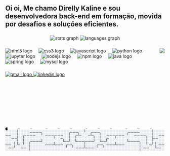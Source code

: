 <h2 align="left">Oi oi, Me chamo Direlly Kaline e sou desenvolvedora back-end em formação, movida por desafios e soluções eficientes.</h2>

###

<div align="center">
  <img src="https://github-readme-stats.vercel.app/api?username=Direlly&hide_title=false&hide_rank=true&show_icons=true&include_all_commits=true&count_private=true&disable_animations=false&theme=cobalt&locale=pt-br&hide_border=false" height="153" alt="stats graph"  />
  <img src="https://github-readme-stats.vercel.app/api/top-langs?username=Direlly&locale=pt-br&hide_title=false&layout=compact&card_width=320&langs_count=4&theme=cobalt&hide_border=false" height="150" alt="languages graph"  />
</div>

###

<img align="right" height="250" src="https://sdmntprwestcentralus.oaiusercontent.com/files/00000000-5438-61fb-8b94-cc0414176baf/raw?se=2025-06-25T04%3A28%3A48Z&sp=r&sv=2024-08-04&sr=b&scid=db570d48-4f01-5cfa-9efd-efc551afa61f&skoid=71e8fa5c-90a9-4c17-827b-14c3005164d6&sktid=a48cca56-e6da-484e-a814-9c849652bcb3&skt=2025-06-24T21%3A34%3A35Z&ske=2025-06-25T21%3A34%3A35Z&sks=b&skv=2024-08-04&sig=YEHge8rZgDyj19PsRewmUoLpB5QxsFwtD%2BUYfNEw9mg%3D"  />

###

<div align="left">
  <img src="https://cdn.jsdelivr.net/gh/devicons/devicon/icons/html5/html5-original.svg" height="30" alt="html5 logo"  />
  <img width="12" />
  <img src="https://cdn.jsdelivr.net/gh/devicons/devicon/icons/css3/css3-original.svg" height="30" alt="css3 logo"  />
  <img width="12" />
  <img src="https://cdn.jsdelivr.net/gh/devicons/devicon/icons/javascript/javascript-original.svg" height="30" alt="javascript logo"  />
  <img width="12" />
  <img src="https://cdn.jsdelivr.net/gh/devicons/devicon/icons/python/python-original.svg" height="30" alt="python logo"  />
  <img width="12" />
  <img src="https://cdn.jsdelivr.net/gh/devicons/devicon/icons/jupyter/jupyter-original.svg" height="30" alt="jupyter logo"  />
  <img width="12" />
  <img src="https://cdn.jsdelivr.net/gh/devicons/devicon/icons/nodejs/nodejs-original.svg" height="30" alt="nodejs logo"  />
  <img width="12" />
  <img src="https://cdn.jsdelivr.net/gh/devicons/devicon/icons/npm/npm-original-wordmark.svg" height="30" alt="npm logo"  />
  <img width="12" />
  <img src="https://cdn.jsdelivr.net/gh/devicons/devicon/icons/java/java-original.svg" height="30" alt="java logo"  />
  <img width="12" />
  <img src="https://cdn.jsdelivr.net/gh/devicons/devicon/icons/spring/spring-original.svg" height="30" alt="spring logo"  />
  <img width="12" />
  <img src="https://cdn.jsdelivr.net/gh/devicons/devicon/icons/mysql/mysql-original.svg" height="30" alt="mysql logo"  />
</div>

###

<div align="left">
  <a href="https://mail.google.com/mail/u/0/?tab=rm&ogbl#inbox" target="_blank">
    <img src="https://img.shields.io/static/v1?message=Gmail&logo=gmail&label=&color=D14836&logoColor=white&labelColor=&style=for-the-badge" height="35" alt="gmail logo"  />
  </a>
  <a href="https://www.linkedin.com/in/direlly-barbosa/" target="_blank">
    <img src="https://img.shields.io/static/v1?message=LinkedIn&logo=linkedin&label=&color=0077B5&logoColor=white&labelColor=&style=for-the-badge" height="35" alt="linkedin logo"  />
  </a>
</div>

###

<br clear="both">

<picture>
  <source media="(prefers-color-scheme: dark)" srcset="https://raw.githubusercontent.com/Direlly/Direlly/output/pacman-contribution-graph-dark.svg">
  <source media="(prefers-color-scheme: light)" srcset="https://raw.githubusercontent.com/Direlly/Direlly/output/pacman-contribution-graph.svg">
  <img alt="pacman contribution graph" src="https://raw.githubusercontent.com/Direlly/Direlly/output/pacman-contribution-graph.svg">
</picture>

###
